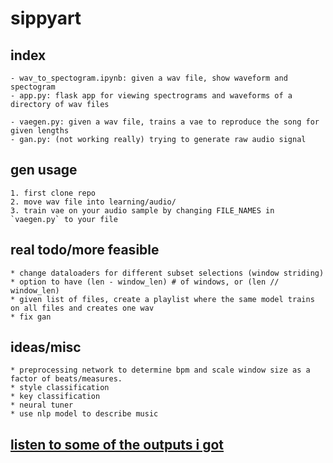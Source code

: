 # sippyart

## index

    - wav_to_spectogram.ipynb: given a wav file, show waveform and spectogram
    - app.py: flask app for viewing spectrograms and waveforms of a directory of wav files

    - vaegen.py: given a wav file, trains a vae to reproduce the song for given lengths
    - gan.py: (not working really) trying to generate raw audio signal

## gen usage

    1. first clone repo
    2. move wav file into learning/audio/
    3. train vae on your audio sample by changing FILE_NAMES in `vaegen.py` to your file

## real todo/more feasible

    * change dataloaders for different subset selections (window striding)
    * option to have (len - window_len) # of windows, or (len // window_len)
    * given list of files, create a playlist where the same model trains on all files and creates one wav
    * fix gan

## ideas/misc

    * preprocessing network to determine bpm and scale window size as a factor of beats/measures.
    * style classification
    * key classification
    * neural tuner
    * use nlp model to describe music

## [listen to some of the outputs i got](https://anonstandardunitofmeasurement.bandcamp.com/album/vae)
